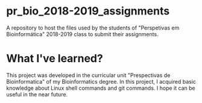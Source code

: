 # pr_bio_2018-2019_assignments
A repository to host the files used by the students of "Perspetivas em Bioinformática" 2018-2019 class to submit their assignments.

# What I've learned?
This project was developed in the curricular unit "Prespectivas de Bioinformatica" of my Bioinformatics degree.
In this project, I acquired basic knowledge about Linux shell commands and git commands.
I hope it can be useful in the near future.
